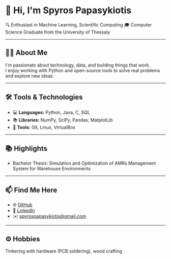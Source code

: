 # 👋 Hi, I'm Spyros Papasykiotis

🔍 Enthusiast in Machine Learning, Scientific Computing
🎓 Computer Science Graduate from the University of Thessaly  

---

## 👨‍💻 About Me

I'm passionate about technology, data, and building things that work.  
I enjoy working with Python and open-source tools to solve real problems and explore new ideas.

---

## 🛠️ Tools & Technologies

- 💻 **Languages:** Python, Java, C, SQL  
- 📚 **Libraries:** NumPy, SciPy, Pandas, MatplotLib
- 🧰 **Tools:** Git, Linux, VirtualBox  

---

## 📚 Highlights
 
- Βachelor Thesis: Simulation and Optimization of AMRs Management System for Warehouse Environments
  

---

## 📫 Find Me Here

- 🌐 [GitHub](https://github.com/spapasykiotis)  
- 🔗 [LinkedIn](https://www.linkedin.com/in/spapasykiotis/)  
- ✉️ spyrospapasykiotis@gmail.com  

---

## ⚙️ Hobbies

Tinkering with hardware (PCB soldering), wood crafting

